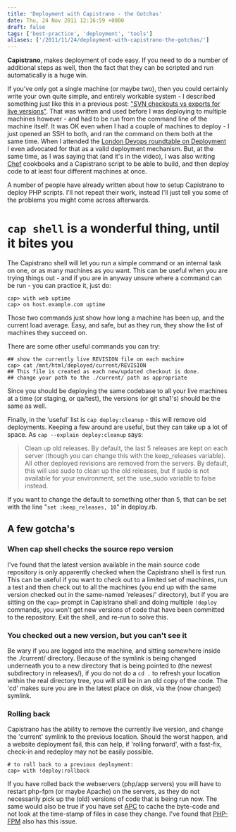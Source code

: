 ```yaml
---
title: 'Deployment with Capistrano - the Gotchas'
date: Thu, 24 Nov 2011 12:16:59 +0000
draft: false
tags: ['best-practice', 'deployment', 'tools']
aliases: ['/2011/11/24/deployment-with-capistrano-the-gotchas/']
---
```


**Capistrano**, makes deployment of code easy. If you need to do a number of additional steps as well, then the fact that they can be scripted and run automatically is a huge win.

If you've only got a single machine (or maybe two), then you could certainly write your own quite simple, and entirely workable system - I described something just like this in a previous post: ["SVN checkouts vs exports for live versions"](/post/svn-checkouts-vs-exports-for-live-versions/). That was written and used before I was deploying to multiple machines however - and had to be run from the command line of the machine itself. It was OK even when I had a couple of machines to deploy - I just opened an SSH to both, and ran the command on them both at the same time. When I attended the [London Devops roundtable on Deployment](https://devblog.timgroup.com/index.php/2010/12/01/devops-comes-to-youdevise) I even advocated for that as a valid deployment mechanism. But, at the same time, as I was saying that (and it's in the video), I was also writing [Chef](http://www.opscode.com/chef/) cookbooks and a Capistrano script to be able to build, and then deploy code to at least four different machines at once.

A number of people have already written about how to setup Capistrano to deploy PHP scripts. I'll not repeat their work, instead I'll just tell you some of the problems you might come across afterwards.

# `cap shell` is a wonderful thing, until it bites you

The Capistrano shell will let you run a simple command or an internal task on one, or as many machines as you want. This can be useful when you are trying things out - and if you are in anyway unsure where a command can be run - you can practice it, just do:

```
cap> with web uptime
cap> on host.example.com uptime
```

Those two commands just show how long a machine has been up, and the current load average. Easy, and safe, but as they run, they show the list of machines they succeed on.

There are some other useful commands you can try:

```
## show the currently live REVISION file on each machine
cap> cat /mnt/html/deployed/current/REVISION
## This file is created as each new/updated checkout is done.
## change your path to the ./current/ path as appropriate
```

Since you should be deploying the same codebase to all your live machines at a time (or staging, or qa/test), the versions (or git sha1's) should be the same as well.

Finally, in the 'useful' list is `cap deploy:cleanup` - this will remove old deployments. Keeping a few around are useful, but they can take up a lot of space. As `cap --explain deploy:cleanup` says:

> Clean up old releases. By default, the last 5 releases are kept on each server (though you can change this with the keep\_releases variable). All other deployed revisions are removed from the servers. By default, this will use sudo to clean up the old releases, but if sudo is not available for your environment, set the :use\_sudo variable to false instead.

If you want to change the default to something other than 5, that can be set with the line "`set :keep_releases, 10`" in deploy.rb.

## A few gotcha's

### When cap shell checks the source repo version

I've found that the latest version available in the main source code repository is only apparently checked when the Capistrano shell is first run. This can be useful if you want to check out to a limited set of machines, run a test and then check out to all the machines (you end up with the same version checked out in the same-named 'releases/' directory), but if you are sitting on the `cap>` prompt in Capistrano shell and doing multiple `!deploy` commands, you won't get new versions of code that have been committed to the repository. Exit the shell, and re-run to solve this.

### You checked out a new version, but you can't see it

Be wary if you are logged into the machine, and sitting somewhere inside the ./current/ directory. Because of the symlink is being changed underneath you to a new directory that is being pointed to (the newest subdirectory in releases/), if you do not do a `cd .` to refresh your location within the real directory tree, you will still be in an old copy of the code. The 'cd' makes sure you are in the latest place on disk, via the (now changed) symlink.

### Rolling back

Capistrano has the ability to remove the currently live version, and change the 'current' symlink to the previous location. Should the worst happen, and a website deployment fail, this can help, if 'rolling forward', with a fast-fix, check-in and redeploy may not be easily possible.

```
# to roll back to a previous deployment:
cap> with !deploy:rollback
```

If you have rolled back the webservers (php/app servers) you will have to restart php-fpm (or maybe Apache) on the servers, as they do not necessarily pick up the (old) versions of code that is being run now. The same would also be true if you have set [APC](http://uk.php.net/manual/en/book.apc.php) to cache the byte-code and not look at the time-stamp of files in case they change. I've found that [PHP-FPM](http://uk.php.net/manual/en/install.fpm.php "FastCGI Process Manager (FPM)") also has this issue.
